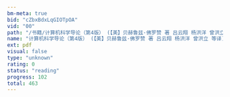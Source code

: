 ```yaml
---
bm-meta: true
bid: "cZbxBdxLqGIOTpOA"
vid: "00"
path: "/书籍/计算机科学导论（第4版） (【美】贝赫鲁兹·佛罗赞 著 吕云翔 杨洪洋 曾洪立 等译) (Z-Library).pdf"
name: "计算机科学导论（第4版） (【美】贝赫鲁兹·佛罗赞 著 吕云翔 杨洪洋 曾洪立 等译) (Z-Library)"
ext: pdf
visual: false
type: "unknown"
rating: 0
status: "reading"
progress: 102
total: 463
---
```

